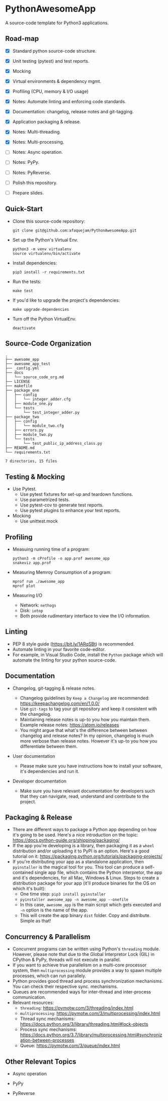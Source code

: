 # PythonAwesomeApp
A source-code template for Python3 applications.

## Road-map
- [x] Standard python source-code structure.
- [x] Unit testing (pytest) and test reports.
- [x] Mocking
- [x] Virtual environments & dependency mgmt.
- [x] Profiling (CPU, memory & I/O usage)
- [x] Notes: Automate linting and enforcing code standards.
- [x] Documentation: changelog, release notes and git-tagging.
- [x] Application packaging & release.
- [x] Notes: Multi-threading.
- [x] Notes: Multi-processing.
- [ ] Notes: Async operation.
- [ ] Notes: PyPy.
- [ ] Notes: PyReverse.
- [ ] Polish this repository.
- [ ] Prepare slides.


## Quick-Start
* Clone this source-code repository:

  `git clone git@github.com:afaquejam/PythonAwesomeApp.git`

* Set up the Python's Virtual Env.
  ```
  python3 -m venv virtualenv
  source virtualenv/bin/activate
  ```
* Install dependencies:

  `pip3 install -r requirements.txt`

* Run the tests:

  `make test`
  
* If you'd like to upgrade the project's dependencies:

  `make upgrade-dependencies`

* Turn off the Python VirtualEnv.

  `deactivate`

## Source-Code Organization
```
.
├── awesome_app
├── awesome_app_test
├── _config.yml
├── docs
│   └── source_code_org.md
├── LICENSE
├── makefile
├── package_one
│   ├── config
│   │   └── integer_adder.cfg
│   ├── module_one.py
│   └── tests
│       └── test_integer_adder.py
├── package_two
│   ├── config
│   │   └── module_two.cfg
│   ├── errors.py
│   ├── module_two.py
│   └── tests
│       └── test_public_ip_address_class.py
├── README.md
└── requirements.txt

7 directories, 15 files
```

## Testing & Mocking
* Use Pytest.
  - Use pytest fixtures for set-up and teardown functions.
  - Use parametrized tests.
  - Use pytest-cov to generate test reports.
  - Use pytest plugins to enhance your test reports.
* Mocking
  - Use unittest.mock

## Profiling
* Measuing running time of a program:
  ```
  python3 -m cProfile -o app.prof awesome_app
  snakeviz app.prof
  ```
* Measuring Memroy Consumption of a program:
  ```
  mprof run ./awesome_app
  mprof plot
  ```

* Measuring I/O
  - Network: `nethogs`
  - Disk: `iotop`
  - Both provide rudimentary interface to view the I/O information.

## Linting
* PEP 8 style guide (https://bit.ly/1ARqSBt) is recommended.
* Automate linting in your favorite code-editor.
* For example, in Visual Studio Code, install the `Python` package which will automate the linting for your python source-code.

## Documentation
* Changelog, git-tagging & release notes.
  - Changelog guidelines by `Keep a Changelog` are recommended: https://keepachangelog.com/en/1.0.0/
  - Use `git-tags` to tag your git repository and keep it consistent with the changelog.
  - Maintaining release notes is up-to you how you maintain them. Example release notes: https://atom.io/releases
  - You might argue that what's the difference between between changelog and release notes? In my opinion, changelog is much more verbose than release notes. However it's up-to you how you differentiate between them.

* User documentation
  - Please make sure you have instructions how to install your software, it's dependencies and run it.

* Developer documentation
  - Make sure you have relevant documentation for developers such that they can navigate, read, understand and contribute to the project.

## Packaging & Release
* There are different ways to package a Python app depending on how it's going to be used. Here's a nice introduction on the topic: https://docs.python-guide.org/shipping/packaging/
* If the app you're developing is a library, then packaging it  as a `wheel` distribution and/or uploading it to PyPI is an option. Here's a good tutorial on it: https://packaging.python.org/tutorials/packaging-projects/
* If you're distributing your app as a standalone application, then `pyinstaller` is the magical tool for you. This tool can produce a self-contained single app file, which contains the Python interpretor, the app and it's dependencies, for all Mac, Windows & Linux. Steps to create a distribution package for your app (it'll produce binaries for the OS on which it's built):
  - One time step: `pip3 install pyinstaller`
  - `pyinstaller awesome_app -n awesome_app --onefile`
  - In this case, `awesome_app` is the main script which gets executed and `-n` option is the name of the app.
  - This will create the app binary `dist` folder. Copy and distribute. Simple as that!

## Concurrency & Parallelism
* Concurrent programs can be written using Python's `threading` module. However, please note that due to the Global Interpretor Lock (GIL) in CPython & PyPy, threads will not execute in parallel.
* If you want to achieve true parallelism on a multi-core processor system, then `multiprocessing` module provides a way to spawn multiple processes, which can run parallely.
* Python provides good thread and process synchronization mechanisms. You can check their respective sync. mechanisms.
* Queues are recommended ways for inter-thread and inter-process communication.
* Relevant resources:
  - `threading`: https://pymotw.com/3/threading/index.html
  - `multiprocessing`: https://pymotw.com/3/multiprocessing/index.html
  - Thread sync mechanisms: https://docs.python.org/3/library/threading.html#lock-objects
  - Process sync mechanisms: https://docs.python.org/3.7/library/multiprocessing.html#synchronization-between-processes
  - Queue: https://pymotw.com/3/queue/index.html

## Other Relevant Topics
* Async operation

* PyPy
* PyReverse
